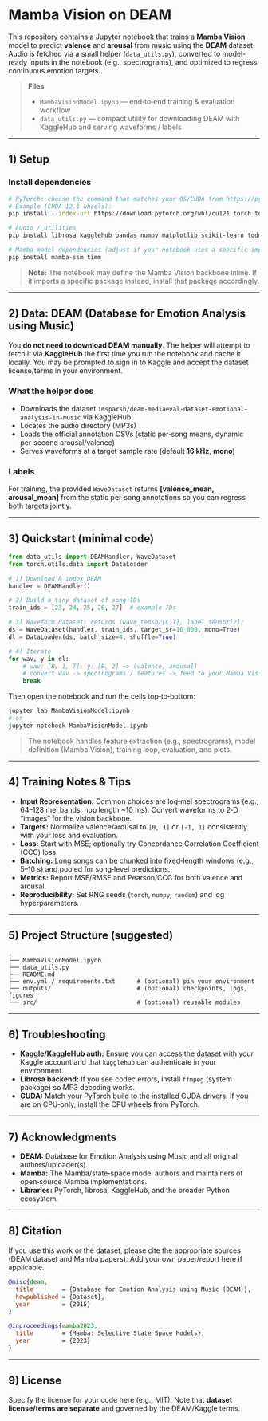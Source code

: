 # Mamba Vision on DEAM

This repository contains a Jupyter notebook that trains a **Mamba Vision** model to predict **valence** and **arousal** from music using the **DEAM** dataset. Audio is fetched via a small helper (`data_utils.py`), converted to model-ready inputs in the notebook (e.g., spectrograms), and optimized to regress continuous emotion targets.

> **Files**
>
> - `MambaVisionModel.ipynb` — end‑to‑end training & evaluation workflow
> - `data_utils.py` — compact utility for downloading DEAM with KaggleHub and serving waveforms / labels

---

## 1) Setup

### Install dependencies

```bash
# PyTorch: choose the command that matches your OS/CUDA from https://pytorch.org/get-started/locally/
# Example (CUDA 12.1 wheels):
pip install --index-url https://download.pytorch.org/whl/cu121 torch torchvision torchaudio

# Audio / utilities
pip install librosa kagglehub pandas numpy matplotlib scikit-learn tqdm

# Mamba model dependencies (adjust if your notebook uses a specific implementation)
pip install mamba-ssm timm
```

> **Note:** The notebook may define the Mamba Vision backbone inline. If it imports a specific package instead, install that package accordingly.

---

## 2) Data: DEAM (Database for Emotion Analysis using Music)

You **do not need to download DEAM manually**. The helper will attempt to fetch it via **KaggleHub** the first time you run the notebook and cache it locally. You may be prompted to sign in to Kaggle and accept the dataset license/terms in your environment.

### What the helper does
- Downloads the dataset `imsparsh/deam-mediaeval-dataset-emotional-analysis-in-music` via KaggleHub
- Locates the audio directory (MP3s)
- Loads the official annotation CSVs (static per‑song means, dynamic per‑second arousal/valence)
- Serves waveforms at a target sample rate (default **16 kHz**, **mono**)

### Labels
For training, the provided `WaveDataset` returns **[valence_mean, arousal_mean]** from the static per‑song annotations so you can regress both targets jointly.

---

## 3) Quickstart (minimal code)

```python
from data_utils import DEAMHandler, WaveDataset
from torch.utils.data import DataLoader

# 1) Download & index DEAM
handler = DEAMHandler()

# 2) Build a tiny dataset of song IDs
train_ids = [23, 24, 25, 26, 27]  # example IDs

# 3) Waveform dataset: returns (wave_tensor[C,T], label_tensor[2])
ds = WaveDataset(handler, train_ids, target_sr=16_000, mono=True)
dl = DataLoader(ds, batch_size=4, shuffle=True)

# 4) Iterate
for wav, y in dl:
    # wav: [B, 1, T], y: [B, 2] => (valence, arousal)
    # convert wav -> spectrograms / features -> feed to your Mamba Vision model
    break
```

Then open the notebook and run the cells top‑to‑bottom:

```bash
jupyter lab MambaVisionModel.ipynb
# or
jupyter notebook MambaVisionModel.ipynb
```

> The notebook handles feature extraction (e.g., spectrograms), model definition (Mamba Vision), training loop, evaluation, and plots.

---

## 4) Training Notes & Tips

- **Input Representation:** Common choices are log‑mel spectrograms (e.g., 64–128 mel bands, hop length ~10 ms). Convert waveforms to 2‑D “images” for the vision backbone.
- **Targets:** Normalize valence/arousal to `[0, 1]` or `[-1, 1]` consistently with your loss and evaluation.
- **Loss:** Start with MSE; optionally try Concordance Correlation Coefficient (CCC) loss.
- **Batching:** Long songs can be chunked into fixed‑length windows (e.g., 5–10 s) and pooled for song‑level predictions.
- **Metrics:** Report MSE/RMSE and Pearson/CCC for both valence and arousal.
- **Reproducibility:** Set RNG seeds (`torch`, `numpy`, `random`) and log hyperparameters.

---

## 5) Project Structure (suggested)

```
.
├── MambaVisionModel.ipynb
├── data_utils.py
├── README.md
├── env.yml / requirements.txt      # (optional) pin your environment
├── outputs/                        # (optional) checkpoints, logs, figures
└── src/                            # (optional) reusable modules
```

---

## 6) Troubleshooting

- **Kaggle/KaggleHub auth:** Ensure you can access the dataset with your Kaggle account and that `kagglehub` can authenticate in your environment.
- **Librosa backend:** If you see codec errors, install `ffmpeg` (system package) so MP3 decoding works.
- **CUDA:** Match your PyTorch build to the installed CUDA drivers. If you are on CPU‑only, install the CPU wheels from PyTorch.

---

## 7) Acknowledgments

- **DEAM:** Database for Emotion Analysis using Music and all original authors/uploader(s).
- **Mamba:** The Mamba/state‑space model authors and maintainers of open‑source Mamba implementations.
- **Libraries:** PyTorch, librosa, KaggleHub, and the broader Python ecosystem.

---

## 8) Citation

If you use this work or the dataset, please cite the appropriate sources (DEAM dataset and Mamba papers). Add your own paper/report here if applicable.

```bibtex
@misc{deam,
  title        = {Database for Emotion Analysis using Music (DEAM)},
  howpublished = {Dataset},
  year         = {2015}
}

@inproceedings{mamba2023,
  title        = {Mamba: Selective State Space Models},
  year         = {2023}
}
```

---

## 9) License

Specify the license for your code here (e.g., MIT). Note that **dataset license/terms are separate** and governed by the DEAM/Kaggle terms.
